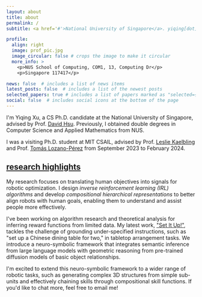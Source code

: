 ```yaml
---
layout: about
title: about
permalink: /
subtitle: <a href='#'>National University of Singapore</a>. yiqing[dot]xu[at]u[dot]nus[dot]edu

profile:
  align: right
  image: prof_pic.jpg
  image_circular: false # crops the image to make it circular
  more_info: >
    <p>NUS School of Computing, COM1, 13, Computing Dr</p>
    <p>Singapore 117417</p>

news: false  # includes a list of news items
latest_posts: false  # includes a list of the newest posts
selected_papers: true # includes a list of papers marked as "selected={true}"
social: false  # includes social icons at the bottom of the page
---
```


I'm Yiqing Xu, a CS Ph.D. candidate at the National University of Singapore, advised by Prof. [David Hsu](https://www.comp.nus.edu.sg/~dyhsu/). Previously, I obtained double degrees in Computer Science and Applied Mathematics from NUS.

I was a visiting Ph.D. student at MIT CSAIL, advised by Prof. [Leslie Kaelbling](https://people.csail.mit.edu/lpk/) and Prof. [Tomás Lozano-Pérez](https://people.csail.mit.edu/tlp/index.html) from September 2023 to February 2024.


<h2><a href="{{ '/publications/' | relative_url }}" style="color: inherit;">research highlights</a></h2>

My research focuses on translating human objectives into signals for robotic optimization. I design *inverse reinforcement learning (IRL) algorithms* and develop *compositional hierarchical representations* to better align robots with human goals, enabling them to understand and assist people more effectively.

I've been working on algorithm research and theoretical analysis for inferring reward functions from limited data. My latest work, ["Set It Up!"](https://arxiv.org/abs/2405.11928), tackles the challenge of grounding under-specified instructions, such as "set up a Chinese dining table for two," in tabletop arrangement tasks. We introduce a neuro-symbolic framework that integrates semantic inference from large language models with geometric reasoning from pre-trained diffusion models of basic object relationships.

I'm excited to extend this neuro-symbolic framework to a wider range of robotic tasks, such as generating complex 3D structures from simple sub-units and effectively chaining skills through compositional skill functions. If you'd like to chat more, feel free to email me!